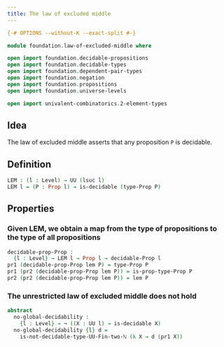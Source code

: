 ```yaml
---
title: The law of excluded middle
---
```


```agda
{-# OPTIONS --without-K --exact-split #-}

module foundation.law-of-excluded-middle where

open import foundation.decidable-propositions
open import foundation.decidable-types
open import foundation.dependent-pair-types
open import foundation.negation
open import foundation.propositions
open import foundation.universe-levels

open import univalent-combinatorics.2-element-types
```

## Idea

The law of excluded middle asserts that any proposition `P` is decidable.

## Definition

```agda
LEM : (l : Level) → UU (lsuc l)
LEM l = (P : Prop l) → is-decidable (type-Prop P)
```

## Properties

### Given LEM, we obtain a map from the type of propositions to the type of all propositions

```agda
decidable-prop-Prop :
  {l : Level} → LEM l → Prop l → decidable-Prop l
pr1 (decidable-prop-Prop lem P) = type-Prop P
pr1 (pr2 (decidable-prop-Prop lem P)) = is-prop-type-Prop P
pr2 (pr2 (decidable-prop-Prop lem P)) = lem P
```

### The unrestricted law of excluded middle does not hold

```agda
abstract
  no-global-decidability :
    {l : Level} → ¬ ((X : UU l) → is-decidable X)
  no-global-decidability {l} d =
    is-not-decidable-type-UU-Fin-two-ℕ (λ X → d (pr1 X))
```
